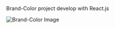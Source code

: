 Brand-Color project develop with React.js

![Brand-Color Image](https://user-images.githubusercontent.com/99541356/191251243-c185f304-0874-45a6-a94a-cced82935e25.png)
